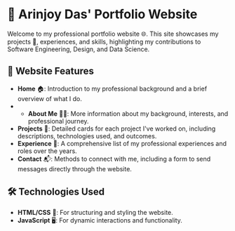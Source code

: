 # 📌 Arinjoy Das' Portfolio Website

Welcome to my professional portfolio website 🌐. 
This site showcases my projects 🚀, experiences, and skills, highlighting my contributions to Software Engineering, Design, and Data Science.

## 🎨 Website Features

- **Home** 🏠: Introduction to my professional background and a brief overview of what I do.
- - **About Me** 🙋‍♂️: More information about my background, interests, and professional journey.
- **Projects** 💼: Detailed cards for each project I've worked on, including descriptions, technologies used, and outcomes.
- **Experience** 👔: A comprehensive list of my professional experiences and roles over the years.
- **Contact** 📬: Methods to connect with me, including a form to send messages directly through the website.

## 🛠 Technologies Used

- **HTML/CSS** 📝: For structuring and styling the website.
- **JavaScript** 🖥️: For dynamic interactions and functionality.
